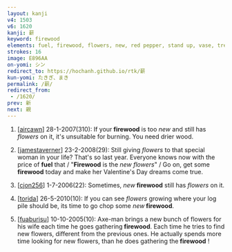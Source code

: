 ```yaml
---
layout: kanji
v4: 1503
v6: 1620
kanji: 薪
keyword: firewood
elements: fuel, firewood, flowers, new, red pepper, stand up, vase, tree, wood, axe
strokes: 16
image: E896AA
on-yomi: シン
redirect_to: https://hochanh.github.io/rtk/薪
kun-yomi: たきぎ、まき
permalink: /薪/
redirect_from:
 - /1620/
prev: 新
next: 親
---
```


1) [<a href="http://kanji.koohii.com/profile/aircawn">aircawn</a>] 28-1-2007(310): If your<strong> firewood</strong> is too <em>new</em> and still has <em>flowers</em> on it, it&#039;s unsuitable for burning. You need drier wood.

2) [<a href="http://kanji.koohii.com/profile/jamestaverner">jamestaverner</a>] 23-2-2008(29): Still giving <em>flowers</em> to that special woman in your life? That&#039;s so last year. Everyone knows now with the price of <strong>fuel</strong> that / &quot;<strong>Firewood</strong> is the <em>new</em> <em>flowers</em>&quot; / Go on, get some <strong>firewood</strong> today and make her Valentine&#039;s Day dreams come true.

3) [<a href="http://kanji.koohii.com/profile/cjon256">cjon256</a>] 1-7-2006(22): Sometimes, <em>new</em><strong> firewood</strong> still has <em>flowers</em> on it.

4) [<a href="http://kanji.koohii.com/profile/torida">torida</a>] 26-5-2010(10): If you can see <em>flowers</em> growing where your log pile should be, its time to go chop some <em>new</em><strong> firewood</strong>.

5) [<a href="http://kanji.koohii.com/profile/fuaburisu">fuaburisu</a>] 10-10-2005(10): Axe-man brings a new bunch of flowers for his wife each time he goes gathering<strong> firewood</strong>. Each time he tries to find new flowers, different from the previous ones. He actually spends more time looking for new flowers, than he does gathering the<strong> firewood</strong> !

